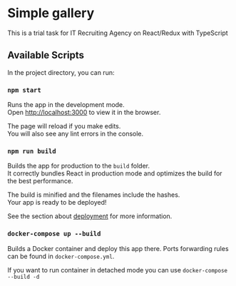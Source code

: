 # Simple gallery

This is a trial task for IT Recruiting Agency on React/Redux with TypeScript


## Available Scripts

In the project directory, you can run:

### `npm start`

Runs the app in the development mode.\
Open [http://localhost:3000](http://localhost:3000) to view it in the browser.

The page will reload if you make edits.\
You will also see any lint errors in the console.

### `npm run build`

Builds the app for production to the `build` folder.\
It correctly bundles React in production mode and optimizes the build for the best performance.

The build is minified and the filenames include the hashes.\
Your app is ready to be deployed!

See the section about [deployment](https://facebook.github.io/create-react-app/docs/deployment) for more information.


### `docker-compose up --build`

Builds a Docker container and deploy this app there. Ports forwarding rules can be found in `docker-compose.yml`.

If you want to run container in detached mode you can use `docker-compose --build -d`